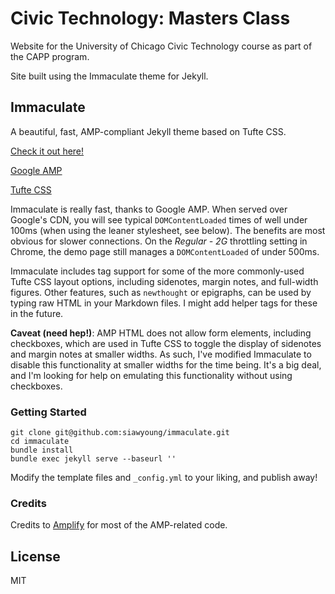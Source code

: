 # Civic Technology: Masters Class

Website for the University of Chicago Civic Technology course as part of the CAPP program. 

Site built using the Immaculate theme for Jekyll.

## Immaculate

A beautiful, fast, AMP-compliant Jekyll theme based on Tufte CSS.

[Check it out here!](https://cdn.ampproject.org/c/siawyoung.com/immaculate/)

[Google AMP](https://www.ampproject.org/)

[Tufte CSS](https://github.com/edwardtufte/tufte-css)

Immaculate is really fast, thanks to Google AMP. When served over Google's CDN, you will see typical `DOMContentLoaded` times of well under 100ms (when using the leaner stylesheet, see below). The benefits are most obvious for slower connections. On the *Regular - 2G* throttling setting in Chrome, the demo page still manages a `DOMContentLoaded` of under 500ms.

Immaculate includes tag support for some of the more commonly-used Tufte CSS layout options, including sidenotes, margin notes, and full-width figures. Other features, such as `newthought` or epigraphs, can be used by typing raw HTML in your Markdown files. I might add helper tags for these in the future.

**Caveat (need hep!)**: AMP HTML does not allow form elements, including checkboxes, which are used in Tufte CSS to toggle the display of sidenotes and margin notes at smaller widths. As such, I've modified Immaculate to disable this functionality at smaller widths for the time being. It's a big deal, and I'm looking for help on emulating this functionality without using checkboxes.

### Getting Started

```
git clone git@github.com:siawyoung/immaculate.git
cd immaculate
bundle install
bundle exec jekyll serve --baseurl ''
```

Modify the template files and `_config.yml` to your liking, and publish away!


### Credits

Credits to [Amplify](https://github.com/ageitgey/amplify) for most of the AMP-related code.

## License

MIT